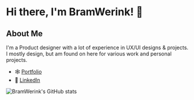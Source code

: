 # Hi there, I'm BramWerink! 👋


## About Me

I'm a Product designer with a lot of experience in UX/UI designs & projects. I mostly design, but am found on here for various work and personal projects.

- 🕸️ [Portfolio](https://www.bramwerink.com)
- 👥 [LinkedIn](https://www.linkedin.com/in/bramwerink/)


![BramWerink's GitHub stats](https://github-readme-stats.vercel.app/api?username=BramWerink&show_icons=true&theme=radical)